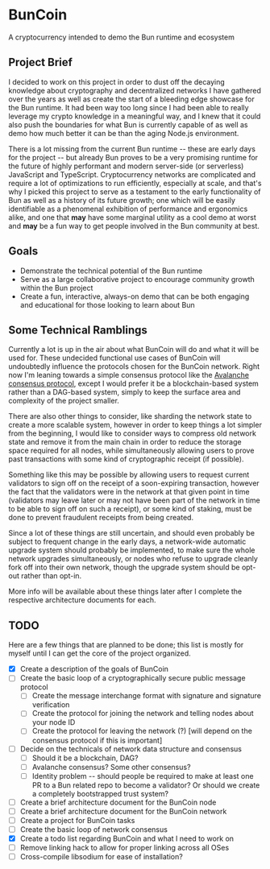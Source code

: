 # BunCoin

A cryptocurrency intended to demo the Bun runtime and ecosystem

## Project Brief

I decided to work on this project in order to dust off the decaying knowledge about cryptography and decentralized networks I have gathered over the years as well as create the start of a bleeding edge showcase for the Bun runtime. It had been way too long since I had been able to really leverage my crypto knowledge in a meaningful way, and I knew that it could also push the boundaries for what Bun is currently capable of as well as demo how much better it can be than the aging Node.js environment.

There is a lot missing from the current Bun runtime -- these are early days for the project -- but already Bun proves to be a very promising runtime for the future of highly performant and modern server-side (or serverless) JavaScript and TypeScript. Cryptocurrency networks are complicated and require a lot of optimizations to run efficiently, especially at scale, and that's why I picked this project to serve as a testament to the early functionality of Bun as well as a history of its future growth; one which will be easily identifiable as a phenomenal exhibition of performance and ergonomics alike, and one that **may** have some marginal utility as a cool demo at worst and **may** be a fun way to get people involved in the Bun community at best.

## Goals

- Demonstrate the technical potential of the Bun runtime
- Serve as a large collaborative project to encourage community growth within the Bun project
- Create a fun, interactive, always-on demo that can be both engaging and educational for those looking to learn about Bun

## Some Technical Ramblings

Currently a lot is up in the air about what BunCoin will do and what it will be used for. These undecided functional use cases of BunCoin will undoubtedly influence the protocols chosen for the BunCoin network. Right now I'm leaning towards a simple consensus protocol like the [Avalanche consensus protocol](https://docs.avax.network/overview/getting-started/avalanche-consensus), except I would prefer it be a blockchain-based system rather than a DAG-based system, simply to keep the surface area and complexity of the project smaller.

There are also other things to consider, like sharding the network state to create a more scalable system, however in order to keep things a lot simpler from the beginning, I would like to consider ways to compress old network state and remove it from the main chain in order to reduce the storage space required for all nodes, while simultaneously allowing users to prove past transactions with some kind of cryptographic receipt (if possible).

Something like this may be possible by allowing users to request current validators to sign off on the receipt of a soon-expiring transaction, however the fact that the validators were in the network at that given point in time (validators may leave later or may not have been part of the network in time to be able to sign off on such a receipt), or some kind of staking, must be done to prevent fraudulent receipts from being created.

Since a lot of these things are still uncertain, and should even probably be subject to frequent change in the early days, a network-wide automatic upgrade system should probably be implemented, to make sure the whole network upgrades simultaneously, or nodes who refuse to upgrade cleanly fork off into their own network, though the upgrade system should be opt-out rather than opt-in.

More info will be available about these things later after I complete the respective architecture documents for each.

## TODO

Here are a few things that are planned to be done; this list is mostly for myself until I can get the core of the project organized.

- [x] Create a description of the goals of BunCoin
- [ ] Create the basic loop of a cryptographically secure public message protocol
  - [ ] Create the message interchange format with signature and signature verification
  - [ ] Create the protocol for joining the network and telling nodes about your node ID
  - [ ] Create the protocol for leaving the network (?) [will depend on the consensus protocol if this is important]
- [ ] Decide on the technicals of network data structure and consensus
  - [ ] Should it be a blockchain, DAG?
  - [ ] Avalanche consensus? Some other consensus?
  - [ ] Identity problem -- should people be required to make at least one PR to a Bun related repo to become a validator? Or should we create a completely bootstrapped trust system?
- [ ] Create a brief architecture document for the BunCoin node
- [ ] Create a brief architecture document for the BunCoin network
- [ ] Create a project for BunCoin tasks
- [ ] Create the basic loop of network consensus
- [x] Create a todo list regarding BunCoin and what I need to work on
- [ ] Remove linking hack to allow for proper linking across all OSes
- [ ] Cross-compile libsodium for ease of installation?
